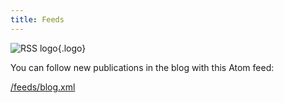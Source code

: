 ```yaml
---
title: Feeds
---
```


![RSS logo](/ui/images/feed.png){.logo}

You can follow new publications in the blog with this Atom feed:

[/feeds/blog.xml](/feeds/blog.xml)
